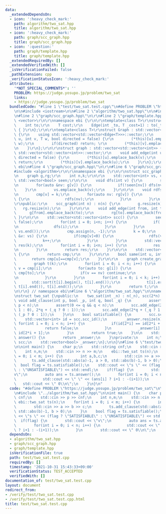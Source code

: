 ```yaml
---
data:
  _extendedDependsOn:
  - icon: ':heavy_check_mark:'
    path: algorithm/two_sat.hpp
    title: algorithm/two_sat.hpp
  - icon: ':heavy_check_mark:'
    path: graph/scc_graph.hpp
    title: graph/scc_graph.hpp
  - icon: ':question:'
    path: graph/template.hpp
    title: graph/template.hpp
  _extendedRequiredBy: []
  _extendedVerifiedWith: []
  _isVerificationFailed: false
  _pathExtension: cpp
  _verificationStatusIcon: ':heavy_check_mark:'
  attributes:
    '*NOT_SPECIAL_COMMENTS*': ''
    PROBLEM: https://judge.yosupo.jp/problem/two_sat
    links:
    - https://judge.yosupo.jp/problem/two_sat
  bundledCode: "#line 1 \"test/two_sat.test.cpp\"\n#define PROBLEM \"https://judge.yosupo.jp/problem/two_sat\"\
    \n\n#include <iostream>\n\n#line 2 \"algorithm/two_sat.hpp\"\n\n#include <cassert>\n\
    \n#line 2 \"graph/scc_graph.hpp\"\n\r\n#line 2 \"graph/template.hpp\"\n\r\n#include\
    \ <vector>\r\n\r\nnamespace ebi {\r\n\r\ntemplate<class T>\r\nstruct Edge {\r\n\
    \    int to;\r\n    T cost;\r\n    Edge(int _to, T _cost=1) : to(_to), cost(_cost)\
    \ { }\r\n};\r\n\r\ntemplate<class T>\r\nstruct Graph : std::vector<std::vector<Edge<T>>>\
    \ {\r\n    using std::vector<std::vector<Edge<T>>>::vector;\r\n    void add_edge(int\
    \ u, int v, T w, bool directed = false) {\r\n        (*this)[u].emplace_back(v,\
    \ w);\r\n        if(directed) return; \r\n        (*this)[v].emplace_back(u, w);\r\
    \n    }\r\n};\r\n\r\nstruct graph : std::vector<std::vector<int>> {\r\n    using\
    \ std::vector<std::vector<int>>::vector;\r\n    void add_edge(int u, int v, bool\
    \ directed = false) {\r\n        (*this)[u].emplace_back(v);\r\n        if(directed)\
    \ return;\r\n        (*this)[v].emplace_back(u);\r\n    }\r\n};\r\n\r\n} // namespace\
    \ ebi\n#line 4 \"graph/scc_graph.hpp\"\n\r\n#line 6 \"graph/scc_graph.hpp\"\n\
    #include <algorithm>\r\n\r\nnamespace ebi {\r\n\r\nstruct scc_graph {\r\nprivate:\r\
    \n    graph g,rg;\r\n    int n,k;\r\n\r\n    std::vector<int> vs, cmp;\r\n   \
    \ std::vector<bool> seen;\r\n\r\n    void dfs(int v) {\r\n        seen[v] = true;\r\
    \n        for(auto &nv: g[v]) {\r\n            if(!seen[nv]) dfs(nv);\r\n    \
    \    }\r\n        vs.emplace_back(v);\r\n    }\r\n\r\n    void rdfs(int v) {\r\
    \n        cmp[v] = k;\r\n        for(auto nv: rg[v]) {\r\n            if(cmp[nv]<0)\
    \ {\r\n                rdfs(nv);\r\n            }\r\n        }\r\n    }\r\n\r\n\
    \r\npublic:\r\n    scc_graph(int n) : n(n) {\r\n        g.resize(n);\r\n     \
    \   rg.resize(n);\r\n    }\r\n\r\n    void add_edge(int from, int to) {\r\n  \
    \      g[from].emplace_back(to);\r\n        rg[to].emplace_back(from);\r\n   \
    \ }\r\n\r\n    std::vector<std::vector<int>> scc() {\r\n        seen.assign(n,\
    \ false);\r\n        for(int i = 0; i<n; i++) {\r\n            if(!seen[i]) {\r\
    \n                dfs(i);\r\n            }\r\n        }\r\n        std::reverse(vs.begin(),\
    \ vs.end());\r\n        cmp.assign(n, -1);\r\n        k = 0;\r\n        for(auto\
    \ &v: vs) {\r\n            if(cmp[v]<0) {\r\n                rdfs(v);\r\n    \
    \            k++;\r\n            }\r\n        }\r\n        std::vector<std::vector<int>>\
    \ res(k);\r\n        for(int i = 0; i<n; i++) {\r\n            res[cmp[i]].emplace_back(i);\r\
    \n        }\r\n        return res;\r\n    }\r\n\r\n    std::vector<int> scc_id()\
    \ {\r\n        return cmp;\r\n    }\r\n\r\n    bool same(int u, int v) {\r\n \
    \       return cmp[u]==cmp[v];\r\n    }\r\n\r\n    graph create_graph() {\r\n\
    \        graph t(k);\r\n        for(int i = 0; i < n; i++) {\r\n            int\
    \ v = cmp[i];\r\n            for(auto to: g[i]) {\r\n                int nv =\
    \ cmp[to];\r\n                if(v == nv) continue;\r\n                t[v].emplace_back(nv);\r\
    \n            }\r\n        }\r\n        for(int i = 0; i < k; i++) {\r\n     \
    \       std::sort(t[i].begin(), t[i].end());\r\n            t[i].erase(std::unique(t[i].begin(),\
    \ t[i].end()), t[i].end());\r\n        }\r\n        return t;\r\n    }\r\n};\r\
    \n\r\n} // namespace ebi\n#line 6 \"algorithm/two_sat.hpp\"\n\nnamespace ebi {\n\
    \nstruct two_sat {\npublic:\n    two_sat(int _n) : n(_n), scc(2*n) { }\n\n   \
    \ void add_clause(int p, bool _p, int q, bool _q) {\n        assert(0 <= p &&\
    \ p < n);\n        assert(0 <= q && q < n);\n        scc.add_edge(2*p + (_p ?\
    \ 1 : 0), 2*q + (_q ? 0 : 1));\n        scc.add_edge(2*q + (_q ? 1 : 0), 2*p +\
    \ (_p ? 0 : 1));\n    }\n\n    bool satisfiable() {\n        scc.scc();\n    \
    \    std::vector<int> id = scc.scc_id();\n        _answer.resize(n);\n       \
    \ for(int i = 0; i < n; i++) {\n            if(id[2*i] == id[2*i + 1]) {\n   \
    \             return false;\n            }\n            _answer[i] = id[2*i] >\
    \ id[2*i + 1];\n        }\n        return true;\n    }\n\n    std::vector<bool>\
    \ answer() {\n        return _answer;\n    }\nprivate:\n    int n;\n    scc_graph\
    \ scc;\n    std::vector<bool> _answer;\n};\n\n}\n#line 6 \"test/two_sat.test.cpp\"\
    \n\nint main() {\n    char p;\n    std::string cnf;\n    std::cin >> p >> cnf;\n\
    \    int n,m;\n    std::cin >> n >> m;\n    ebi::two_sat ts(n);\n    for(int i\
    \ = 0; i < m; i++) {\n        int a,b,c;\n        std::cin >> a >> b >> c;\n \
    \       ts.add_clause(std::abs(a)-1, a > 0, std::abs(b)-1, b > 0);\n    }\n  \
    \  bool flag = ts.satisfiable();\n    std::cout << \"s \" << (flag ? \"SATISFIABLE\"\
    \ : \"UNSATISFIABLE\") << std::endl;\n    if(flag) {\n        std::cout << \"\
    v\";\n        auto ans = ts.answer();\n        for(int i = 0; i < n; i++) {\n\
    \            std::cout << \" \" << (ans[i] ? i+1 : -(i+1));\n        }\n     \
    \   std::cout << \" 0\\n\";\n    }\n}\n"
  code: "#define PROBLEM \"https://judge.yosupo.jp/problem/two_sat\"\n\n#include <iostream>\n\
    \n#include \"../algorithm/two_sat.hpp\"\n\nint main() {\n    char p;\n    std::string\
    \ cnf;\n    std::cin >> p >> cnf;\n    int n,m;\n    std::cin >> n >> m;\n   \
    \ ebi::two_sat ts(n);\n    for(int i = 0; i < m; i++) {\n        int a,b,c;\n\
    \        std::cin >> a >> b >> c;\n        ts.add_clause(std::abs(a)-1, a > 0,\
    \ std::abs(b)-1, b > 0);\n    }\n    bool flag = ts.satisfiable();\n    std::cout\
    \ << \"s \" << (flag ? \"SATISFIABLE\" : \"UNSATISFIABLE\") << std::endl;\n  \
    \  if(flag) {\n        std::cout << \"v\";\n        auto ans = ts.answer();\n\
    \        for(int i = 0; i < n; i++) {\n            std::cout << \" \" << (ans[i]\
    \ ? i+1 : -(i+1));\n        }\n        std::cout << \" 0\\n\";\n    }\n}"
  dependsOn:
  - algorithm/two_sat.hpp
  - graph/scc_graph.hpp
  - graph/template.hpp
  isVerificationFile: true
  path: test/two_sat.test.cpp
  requiredBy: []
  timestamp: '2021-10-31 15:43:33+09:00'
  verificationStatus: TEST_ACCEPTED
  verifiedWith: []
documentation_of: test/two_sat.test.cpp
layout: document
redirect_from:
- /verify/test/two_sat.test.cpp
- /verify/test/two_sat.test.cpp.html
title: test/two_sat.test.cpp
---
```

